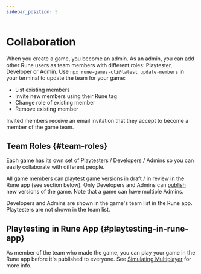 ```yaml
---
sidebar_position: 5
---
```


# Collaboration

When you create a game, you become an admin. As an admin, you can add other Rune users as team members with different roles: Playtester, Developer or Admin. Use `npx rune-games-cli@latest update-members` in your terminal to update the team for your game:

- List existing members
- Invite new members using their Rune tag
- Change role of existing member
- Remove existing member

Invited members receive an email invitation that they accept to become a member of the game team.

## Team Roles {#team-roles}

Each game has its own set of Playtesters / Developers / Admins so you can easily collaborate with different people.

All game members can playtest game versions in draft / in review in the Rune app (see section below). Only Developers and Admins can [publish](/docs/publishing/publishing-your-game) new versions of the game. Note that a game can have multiple Admins.

Developers and Admins are shown in the game's team list in the Rune app. Playtesters are not shown in the team list.

## Playtesting in Rune App {#playtesting-in-rune-app}

As member of the team who made the game, you can play your game in the Rune app before it's published to everyone. See [Simulating Multiplayer](/docs/playtesting/testing-in-app) for more info.
